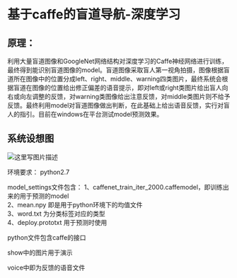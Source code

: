 # 基于caffe的盲道导航-深度学习

## 原理： 
利用大量盲道图像和GoogleNet网络结构对深度学习的Caffe神经网络进行训练，最终得到能识别盲道图像的model。盲道图像采取盲人第一视角拍摄，图像根据盲道所在图像中的位置分成left、right、middle、warning四类图片，最终系统会根据盲道在图像的位置给出修正偏差的语音提示，即对left或right类图片给出盲人向右或向左调整的反馈，对warning类图像给出注意反馈，对middle类图片则不给予反馈。最终利用model对盲道图像做出判断，在此基础上给出语音反馈，实行对盲人的指引。目前在windows在平台测试model预测效果。
  
## 系统设想图  
![这里写图片描述](https://github.com/suxiaodong11/Graduation/blob/master/%E7%B3%BB%E7%BB%9F%E7%A4%BA%E6%84%8F%E5%9B%BE.png)

环境要求：
python2.7

model_settings文件包含： 
1、caffenet_train_iter_2000.caffemodel，即训练出来的用于预测的model  
2、mean.npy 即是用于python环境下的均值文件  
3、word.txt 为分类标签对应的类型   
4、deploy.prototxt  用于预测时使用

python文件包含caffe的接口

show中的图片用于演示

voice中即为反馈的语音文件
